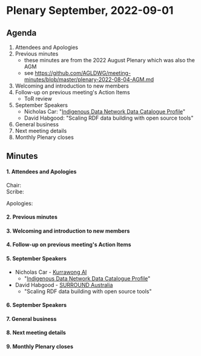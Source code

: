 # Plenary September, 2022-09-01

## Agenda

1. Attendees and Apologies
2. Previous minutes
    * these minutes are from the 2022 August Plenary which was also the AGM
    * see <https://github.com/AGLDWG/meeting-minutes/blob/master/plenary-2022-08-04-AGM.md>
3. Welcoming and introduction to new members
5. Follow-up on previous meeting's Action Items
    * ToR review
6. September Speakers
    * Nicholas Car: "[Indigenous Data Network Data Catalogue Profile](https://linked.data.gov.au/def/idncp/spec)"
    * David Habgood: "Scaling RDF data building with open source tools"
7. General business 
8. Next meeting details
9. Monthly Plenary closes

## Minutes

#### 1. Attendees and Apologies

Chair:  
Scribe:  

Apologies:  

#### 2. Previous minutes

#### 3. Welcoming and introduction to new members

#### 4. Follow-up on previous meeting's Action Items

#### 5. September Speakers

* Nicholas Car - [Kurrawong AI](https://kurrawong.net)
    * "[Indigenous Data Network Data Catalogue Profile](https://linked.data.gov.au/def/idncp/spec)"
* David Habgood - [SURROUND Australia](https://surroundaustralia.com)
    * "Scaling RDF data building with open source tools"

#### 6. September Speakers

#### 7. General business 

#### 8. Next meeting details

#### 9. Monthly Plenary closes

